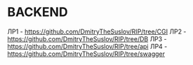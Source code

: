 # BACKEND
ЛР1 - https://github.com/DmitryTheSuslov/RIP/tree/CGI
ЛР2 - https://github.com/DmitryTheSuslov/RIP/tree/DB
ЛР3 - https://github.com/DmitryTheSuslov/RIP/tree/api
ЛР4 - https://github.com/DmitryTheSuslov/RIP/tree/swagger

